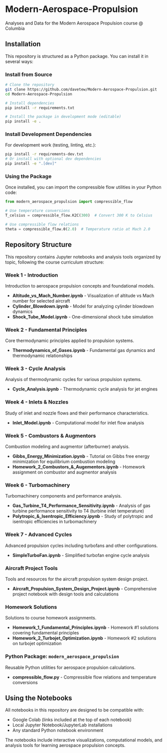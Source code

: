 # Modern-Aerospace-Propulsion
Analyses and Data for the Modern Aerospace Propulsion course @ Columbia

## Installation

This repository is structured as a Python package. You can install it in several ways:

### Install from Source
```bash
# Clone the repository
git clone https://github.com/davetew/Modern-Aerospace-Propulsion.git
cd Modern-Aerospace-Propulsion

# Install dependencies
pip install -r requirements.txt

# Install the package in development mode (editable)
pip install -e .
```

### Install Development Dependencies
For development work (testing, linting, etc.):
```bash
pip install -r requirements-dev.txt
# Or install with optional dev dependencies
pip install -e ".[dev]"
```

### Using the Package
Once installed, you can import the compressible flow utilities in your Python code:
```python
from modern_aerospace_propulsion import compressible_flow

# Use temperature conversions
T_celsius = compressible_flow.K2C(300)  # Convert 300 K to Celsius

# Use compressible flow relations
theta = compressible_flow.θ(2.0)  # Temperature ratio at Mach 2.0
```

## Repository Structure

This repository contains Jupyter notebooks and analysis tools organized by topic, following the course curriculum structure:

### Week 1 - Introduction
Introduction to aerospace propulsion concepts and foundational models.
- **Altitude_vs_Mach_Number.ipynb** - Visualization of altitude vs Mach number for selected aircraft
- **Cylinder_Blowdown.ipynb** - Model for analyzing cylinder blowdown dynamics
- **Shock_Tube_Model.ipynb** - One-dimensional shock tube simulation

### Week 2 - Fundamental Principles
Core thermodynamic principles applied to propulsion systems.
- **Thermodynamics_of_Gases.ipynb** - Fundamental gas dynamics and thermodynamic relationships

### Week 3 - Cycle Analysis
Analysis of thermodynamic cycles for various propulsion systems.
- **Cycle_Analysis.ipynb** - Thermodynamic cycle analysis for jet engines

### Week 4 - Inlets & Nozzles
Study of inlet and nozzle flows and their performance characteristics.
- **Inlet_Model.ipynb** - Computational model for inlet flow analysis

### Week 5 - Combustors & Augmentors
Combustion modeling and augmentor (afterburner) analysis.
- **Gibbs_Energy_Minimization.ipynb** - Tutorial on Gibbs free energy minimization for equilibrium combustion modeling
- **Homework_2_Combustors_&_Augementors.ipynb** - Homework assignment on combustor and augmentor analysis

### Week 6 - Turbomachinery
Turbomachinery components and performance analysis.
- **Gas_Turbine_T4_Performance_Sensitivity.ipynb** - Analysis of gas turbine performance sensitivity to T4 (turbine inlet temperature)
- **Polytropic_&_Isentropic_Efficiency.ipynb** - Study of polytropic and isentropic efficiencies in turbomachinery

### Week 7 - Advanced Cycles
Advanced propulsion cycles including turbofans and other configurations.
- **SimpleTurboFan.ipynb** - Simplified turbofan engine cycle analysis

### Aircraft Project Tools
Tools and resources for the aircraft propulsion system design project.
- **Aircraft_Propulsion_System_Design_Project.ipynb** - Comprehensive project notebook with design tools and calculations

### Homework Solutions
Solutions to course homework assignments.
- **Homework_1_Fundamental_Principles.ipynb** - Homework #1 solutions covering fundamental principles
- **Homework_2_Turbojet_Optimization.ipynb** - Homework #2 solutions on turbojet optimization

### Python Package: `modern_aerospace_propulsion`
Reusable Python utilities for aerospace propulsion calculations.
- **compressible_flow.py** - Compressible flow relations and temperature conversions

## Using the Notebooks

All notebooks in this repository are designed to be compatible with:
- Google Colab (links included at the top of each notebook)
- Local Jupyter Notebook/JupyterLab installations
- Any standard Python notebook environment

The notebooks include interactive visualizations, computational models, and analysis tools for learning aerospace propulsion concepts.
